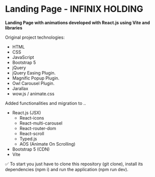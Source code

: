 # Landing Page - INFINIX HOLDING
**Landing Page with animations developed with React.js using Vite and libraries**

Original project technologies:

- HTML
- CSS
- JavaScript
- Bootstrap 5 
- jQuery
- jQuery Easing Plugin.
- Magnific Popup Plugin.
- Owl Carousel Plugin.
- Jarallax
- wow.js / animate.css


Added functionalities and migration to .. 

- React.js (JSX)
    - React-icons
    - React-multi-carousel
    - React-router-dom
    - React-scroll
    - Typed.js
    - AOS (Animate On Scrolling)
- Bootstrap 5 (CDN)
- Vite


✅ To start you just have to clone this repository (git clone), install its dependencies (npm i) and run the application (npm run dev).




